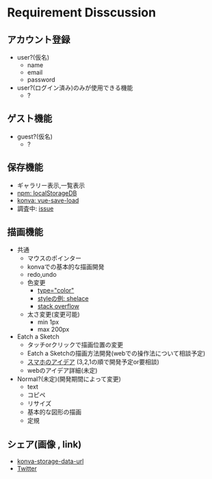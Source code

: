 # Requirement Disscussion

## アカウント登録
- user?(仮名)
    - name
    - email
    - password
- user?(ログイン済み)のみが使用できる機能
    - ?

## ゲスト機能
- guest?(仮名)
    - ?

## 保存機能
- ギャラリー表示,一覧表示
- [npm: localStorageDB ](https://github.com/knadh/localStorageDB)
- [konva: vue-save-load](https://konvajs.org/docs/vue/Save-Load.html#page-title)
- 調査中: [issue](https://github.com/Recursion-Group-K/sketch/issues/2)

## 描画機能
- 共通
    - マウスのポインター
    - konvaでの基本的な描画開発
    - redo,undo
    - 色変更
        - [type="color"](https://developer.mozilla.org/ja/docs/Web/HTML/Element/input/color)
        - [styleの例: shelace](https://shoelace.style/components/color-picker)
        - [stack overflow](https://stackoverflow.com/questions/47971289/input-type-color-styling/47971607)
    - 太さ変更(変更可能)
        - min 1px
        - max 200px
- Eatch a Sketch
    - タッチorクリックで描画位置の変更
    - Eatch a Sketchの描画方法開発(webでの操作法について相談予定)
    - [スマホのアイデア](https://whimsical.com/KgZeJcbniUVaR7gxLLvW8i) (3,2,1の順で開発予定or要相談)
    - webのアイデア詳細(未定)
- Normal?(未定)(開発期間によって変更)
    - text
    - コピペ
    - リサイズ
    - 基本的な図形の描画
    - 定規

## シェア(画像 , link)
- [konva-storage-data-url](https://konvajs.org/docs/data_and_serialization/Stage_Data_URL.html)
- [Twitter](https://miraiteki.life/develop/2019/tiwtter-share-button-with-image-attachment/)
